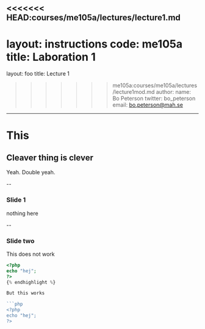<<<<<<< HEAD:courses/me105a/lectures/lecture1.md
---
layout: instructions
code: me105a
title: Laboration 1
=======
layout: foo
title: Lecture 1
>>>>>>> me105a:courses/me105a/lectures/lecture1mod.md
author:
  name: Bo Peterson
  twitter: bo_peterson
  email: bo.peterson@mah.se
---

# This

## Cleaver thing is clever

Yeah. Double yeah. 

--

### Slide 1

nothing here

--

### Slide two

This does not work

```php
<?php
echo "hej";
?>
{% endhighlight %}

But this works

```php
<?php
echo "hej";
?>
```
